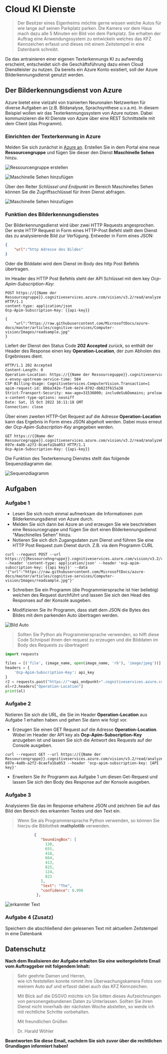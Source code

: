 # Cloud KI Dienste

>Der Besitzer eines Eigenheims möchte gerne wissen welche Autos für wie lange auf seinen Parkplatz parken. Die Kamera vor dem Haus mach dazu alle 5 Minuten ein Bild von dem Parkplatz. Sie erhalten der Auftrag eine Anwendungssystem zu entwickeln welches das KFZ Kennzeichen erfasst und dieses mit einem Zeitstempel in eine Datenbank schreibt.

Da das antrainieren einer eigenen Texterkennungs KI zu aufwendig erscheint, entscheidet sich die Geschäftsführung dazu einen Cloud Dienstleister zu nutzen. Da bereits ein Azure Konto existiert, soll der Azure Bilderkennungsdienst genutzt werden.

## Der Bilderkennungsdienst von Azure

<!--Info-->
Azure bietet eine vielzahl von trainierten Neuronalen Netzwerken für diverse Aufgaben an (z.B. Bildanalyse, Sprachsynthese u.v.a.m). In diesem Beispiel wollen wir das Texterkennungssystem von Azure nutzen. Dabei kommunizieren die KI Dienste von Azure über eine REST Schnittstelle mit dem Client (das Programm).

### Einrichten der Texterkennung in Azure

Melden Sie sich zunächst in [Azure an](https://azure.microsoft.com/de-de/get-started/azure-portal/). Erstellen Sie in dem Portal eine neue **Ressourcengruppe** und fügen Sie dieser den Dienst **Maschinelle Sehen** hinzu.

![Ressourcengruppe erstellen](images/azure1.png)

![Maschinelle Sehen hinzufügen](images/azure2.png)

Über den Reiter *Schlüssel und Endpunkt* im Bereich Maschinelles Sehen können Sie die Zugriffsschlüssel für ihren Dienst abfragen.

![Maschinelle Sehen hinzufügen](images/azure3.png)

### Funktion des Bilderkennungsdienstes

Der Bilderkennungsdienst wird über zwei HTTP Requests angesprochen. Der erste HTTP Request in Form eines HTTP-Post Befehl stellt dem Dienst das zu analysierende Bild zur Verfügung. Entweder in Form eines JSON:

```json
{
    "url":"http Adresse des Bildes"
}
```

Oder die Bilddatei wird dem Dienst im Body des http Post Befehls übertragen.

Im Header des HTTP Post Befehls steht der API Schlüssel mit dem key *Ocp-Apim-Subscription-Key*:

```http
POST https://{{Name der Ressourcegruppe}}.cognitiveservices.azure.com/vision/v3.2/read/analyze HTTP/1.1
content-type: application/json
Ocp-Apim-Subscription-Key: {{api-key}}

{
    "url":"https://raw.githubusercontent.com/MicrosoftDocs/azure-docs/master/articles/cognitive-services/Computer-vision/Images/readsample.jpg"
}
```

Liefert der Dienst den Status Code **202 Accepted** zurück, so enthält der Header des Response einen key **Operation-Location**, der zum Abholen des Ergebnisses dient.

```txt
HTTP/1.1 202 Accepted
Content-Length: 0
Operation-Location: https://{{Name der Ressourceguppe}}.cognitiveservices.azure.com/vision/v3.2/read/analyzeResults/8bba342e-f1eb-4e24-8702-db823f615a38
x-envoy-upstream-service-time: 584
CSP-Billing-Usage: CognitiveServices.ComputerVision.Transaction=1
apim-request-id: 8bba342e-f1eb-4e24-8702-db823f615a38
Strict-Transport-Security: max-age=31536000; includeSubDomains; preload
x-content-type-options: nosniff
Date: Sat, 15 Oct 2022 16:11:18 GMT
Connection: close
```

Über einen zweiten HTTP-Get Request auf die Adresse **Operation-Location** kann das Ergebnis in Form eines JSON abgeholt werden. Dabei muss erneut der *Ocp-Apim-Subscription-Key* angegeben werden.

```http
GET https://{{Name der Ressourcegruppe}}.cognitiveservices.azure.com/vision/v3.2/read/analyzeResults/54d749b7-697e-4a8b-a2f2-8caefa1ba053 HTTP/1.1
Ocp-Apim-Subscription-Key: {{api-key}}
```

Die Funktion des Texterkennung Dienstes stellt das folgende Sequenzdiagramm dar.

![Sequenzdiagramm](images/sequenzdiagramm.png)

<!--Info-->

## Aufgaben


### Aufgabe 1

<!--Aufgabe1-->
- Lesen Sie sich noch einmal aufmerksam die Informationen zum Bilderkennungsdienst von Azure durch.
- Melden Sie sich dann bei Azure an und erzeugen Sie wie beschrieben eine Ressourcegruppe und fügen Sie dort einen Bilderkennungsdienst "Maschinelles Sehen" hinzu. 
- Notieren Sie sich dich Zugangsdaten zum Dienst und führen Sie eine HTTP Post Request zum Dienst durch. Z.B. via dem Programm CURL

```http
curl --request POST --url https://{{Ressourcehngruppe}}.cognitiveservices.azure.com/vision/v3.2/read/analyze --header 'content-type: application/json' --header 'ocp-apim-subscription-key: {{api key}}' --data '{"url":"https://raw.githubusercontent.com/MicrosoftDocs/azure-docs/master/articles/cognitive-services/Computer-vision/Images/readsample.jpg"}'
```

- Schreiben Sie ein Programm (die Programmiersprache ist hier beliebig) welchen des Request durchführt und lassen Sie sich den Head des Responses auf der Konsole ausgeben.

- Modifizieren Sie ihr Programm, dass statt dem JSON die Bytes des Bildes mit dem parkenden Auto übertragen werden.

![Bild Auto](images/car.png)

>Sollten Sie Python als Programmiersprache verwenden, so hilft diese Code Schnipsel ihnen den request zu erzeugen und die Bilddaten im Body des Requests zu übertragen!

```py
import requests

files = [('file', (image_name, open(image_name, 'rb'), 'image/jpeg'))]
headers = {
    'Ocp-Apim-Subscription-Key': api_key
}
r2 = requests.post("https://"+api_endpunkt+".cognitiveservices.azure.com/vision/v3.2/read/analyze", files=files, headers=headers)
ol=r2.headers["Operation-Location"]
print(ol)
```
<!--Aufgabe1-->

### Aufgabe 2

<!--Aufgabe2-->
Notieren Sie sich die URL, die Sie im Header **Operation-Location** aus Aufgabe 1 erhalten haben und gehen Sie dann wie folgt vor.

- Erzeugen Sie einen GET Request auf die Adresse **Operation-Location**. Wobei im Header der API key als **Ocp-Apim-Subscription-Key** anzugeben ist und lassen Sie sich die Antwort des Requests auf der Console ausgeben.

```http
curl --request GET --url https://{{Name der Ressourcengruppe}}.cognitiveservices.azure.com/vision/v3.2/read/analyzeResults/54d749b7-697e-4a8b-a2f2-8caefa1ba053 --header 'ocp-apim-subscription-key: {API key}' 
```

- Erweitern Sie ihr Programm aus Aufgabe 1 um diesen Get-Request und lassen Sie sich den Body des Response auf der Konsole ausgeben.

<!--Aufgabe2-->
<!--Aufgabe3-->

### Aufgabe 3

Analysieren Sie das im Response erhaltene JSON und zeichnen Sie auf das Bild den Bereich des erkannten Textes und den Text ein.

>Wenn Sie als Programmiersprache Python verwenden, so können Sie hierzu die Bibliothek **mathplotlib** verwenden.  

```json
             {
                "boundingBox": [
                  130,
                  655,
                  418,
                  664,
                  413,
                  825,
                  124,
                  823
                ],
                "text": "The",
                "confidence": 0.998
              },
```

![erkannter Text](images/output.png)

<!--Aufgabe3-->

### Aufgabe 4 (Zusatz)

<!--Aufgabe4-->
Speichern die abschließend den gelesenen Text mit aktuellem Zeitstempel in eine Datenbank
<!--Aufgabe4-->

## Datenschutz

<!--Aufgabe5-->
**Nach dem Realisieren der Aufgabe erhalten Sie eine weitergeleitete Email vom Auftraggeber mit folgendem Inhalt:**

>Sehr geehrte Damen und Herren,<br>
>wie ich feststellen konnte nimmt ihre Überwachungskamera Fotos von meinem Auto auf und erfasst dabei auch das KFZ Kennzeichen. 
>
>Mit Blick auf die DSGVO möchte ich Sie bitten dieses Aufzeichnungen von personengebundenen Daten zu Unterlassen. Sollten Sie ihren Dienst nicht innerhalb der nächsten Woche abstellen, so werde ich mit rechtliche Schritte vorbehalten.
>
>Mit freundlichen Grüßen
>
>Dr. Harald Wöhler

**Beantworten Sie diese Email, nachdem Sie sich zuvor über die rechtlichen Grundlagen informiert haben!**
<!--Aufgabe5-->